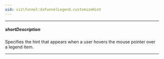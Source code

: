 ```yaml
---
uid: viz\funnel:dxFunnelLegend.customizeHint
---
```

---
##### shortDescription
Specifies the hint that appears when a user hovers the mouse pointer over a legend item.

---
<!--
This property accepts a function that must return the required text. When implementing this function, use its parameter to access the information on the funnel item that corresponds to the legend item.
-->
